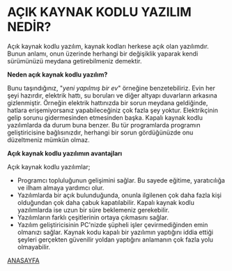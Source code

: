 # AÇIK KAYNAK KODLU YAZILIM NEDİR?

Açık kaynak kodlu yazılım, kaynak kodları herkese açık olan yazılımdır. Bunun anlamı, onun üzerinde herhangi bir değişiklik yaparak kendi sürümünüzü meydana getirebilmeniz demektir.

**Neden açık kaynak kodlu yazılım?**

Bunu taşındığınız, "*yeni yapılmış bir ev*" örneğine benzetebiliriz. Evin her şeyi hazırdır, elektrik hattı, su boruları ve diğer altyapı duvarların arkasına gizlenmiştir. Örneğin elektrik hattınızda bir sorun meydana geldiğinde, hatlara erişemiyorsanız yapabileceğiniz çok fazla şey yoktur. Elektrikçinin gelip sorunu gidermesinden etmesinden başka. Kapalı kaynak kodlu yazılımlarda da durum buna benzer. Bu tür programlarda programın geliştiricisine bağlısınızdır, herhangi bir sorun gördüğünüzde onu düzeltmeniz mümkün olmaz.

**Açık kaynak kodlu yazılımın avantajları**

Açık kaynak kodlu yazılımlar;
-   Programcı topluluğunun gelişimini sağlar. Bu sayede eğitime, yaratıcılığa ve ilham almaya yardımcı olur.
-   Yazılımlarda bir açık bulunduğunda, onunla ilgilenen çok daha fazla kişi olduğundan çok daha çabuk kapatılabilir. Kapalı kaynak kodlu yazılımlarda ise uzun bir süre beklemeniz gerekebilir.
-   Yazılımların farklı çeşitlerinin ortaya çıkmasını sağlar.
-   Yazılım geliştiricisinin PC'nizde şüpheli işler çevirmediğinden emin olmanızı sağlar. Kaynak kodu kapalı bir yazılımın yaptığını iddia ettiği şeyleri gerçekten güvenilir yoldan yaptığını anlamanın çok fazla yolu olmayabilir.


[ANASAYFA](https://github.com/yeniceri1453/Ubuntu-Php)
